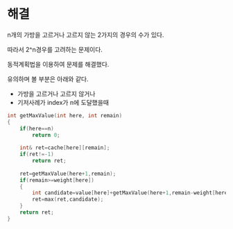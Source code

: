# 해결
n개의 가방을 고르거나 고르지 않는 2가지의 경우의 수가 있다.

따라서 2^n경우를 고려하는 문제이다.

동적계획법을 이용하여 문제를 해결했다.

유의하며 볼 부분은 아래와 같다.
- 가방을 고르거나 고르지 않거나 
- 기저사례가 index가 n에 도달했을때
```c++
int getMaxValue(int here, int remain)
{
    if(here==n)
        return 0;
    
    int& ret=cache[here][remain];
    if(ret!=-1)
        return ret;
    
    ret=getMaxValue(here+1,remain);
    if(remain>=weight[here])
    {
        int candidate=value[here]+getMaxValue(here+1,remain-weight[here]);
        ret=max(ret,candidate);
    }
    return ret;
}
```
